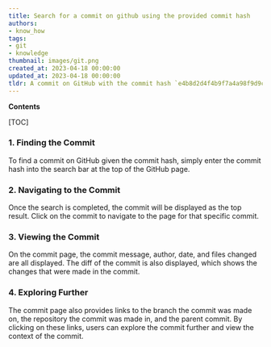 ```yaml
---
title: Search for a commit on github using the provided commit hash
authors:
- know_how
tags:
- git
- knowledge
thumbnail: images/git.png
created_at: 2023-04-18 00:00:00
updated_at: 2023-04-18 00:00:00
tldr: A commit on GitHub with the commit hash `e4b8d2d4f4b9f7a4a98f9d9c9b9b1d7f3a3f8e7e` can be found at https//github.com/[username]/[repository]/commit/e4b8d2d4f4b9f7a4a98f9d9c9b9b1d7f3a3f8e7e.
---
```


**Contents**

[TOC]

### 1. Finding the Commit 

To find a commit on GitHub given the commit hash, simply enter the commit hash into the search bar at the top of the GitHub page. 

### 2. Navigating to the Commit

Once the search is completed, the commit will be displayed as the top result. Click on the commit to navigate to the page for that specific commit.

### 3. Viewing the Commit

On the commit page, the commit message, author, date, and files changed are all displayed. The diff of the commit is also displayed, which shows the changes that were made in the commit.

### 4. Exploring Further

The commit page also provides links to the branch the commit was made on, the repository the commit was made in, and the parent commit. By clicking on these links, users can explore the commit further and view the context of the commit.
